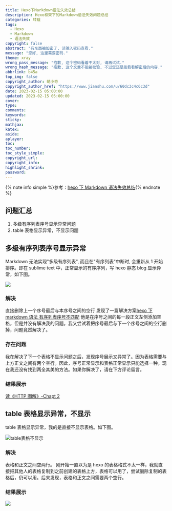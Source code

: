 ```yaml
---
title: Hexo下Markdown语法失效总结
description: Hexo框架下的Markdown语法失效问题总结
categories: 转载
tags:
  - Hexo
  - Markdown
  - 语法失效
copyright: false
abstract: "有东西被加密了, 请输入密码查看."
message: "您好, 这里需要密码."
theme: xray
wrong_pass_message: "抱歉, 这个密码看着不太对, 请再试试."
wrong_hash_message: "抱歉, 这个文章不能被校验, 不过您还是能看看解密后的内容."
abbrlink: b45a
top_img: false
copyright_author: 萌小奇
copyright_author_href: "https://www.jianshu.com/u/60dc3c4c6c3d"
date: 2023-02-15 05:00:00
updated: 2023-02-15 05:00:00
cover:
type:
comments:
keywords:
sticky:
mathjax:
katex:
aside:
aplayer:
toc:
toc_number:
toc_style_simple:
copyright_url:
copyright_info:
highlight_shrink:
password:
---
```


{% note info simple %}参考：[hexo 下 Markdown 语法失效总结](https://www.jianshu.com/p/e19eff4311f4){% endnote %}

## 问题汇总

1. 多级有序列表序号显示异常问题
2. table 表格显示异常，不显示问题

## **多级有序列表序号显示异常**

Markdown 无法实现"多级有序列表", 而且在"有序列表"中断时, 会重新从 1 开始排序。即在 sublime text 中，正常显示的有序序列，写 hexo 静态 blog 显示异常，如下图。

![](/img/202304142302241.webp)

### **解决**

直接删除上一个序号最后与本序号之间的空行
发现了一篇解决方案[hexo 下 markdown 语法 有序列表序号不匹配](https://www.jianshu.com/p/20405c2980dc) 他是在序号之间的每一段正文左侧添加空格，但是并没有解决我的问题。我又尝试着把序号最后与下一个序号之间的空行删掉，问题竟然解决了。

### **存在问题**

我在解决了下一个表格不显示问题之后，发现序号展示又异常了。因为表格需要与上方正文之间有两个空行。因此，序号正常显示和表格正常显示只能选择一种。现在我还没有找到两全其美的方法。如果你解决了，请在下方评论留言。

### **结果展示**

[读《HTTP 图解》-Chapt 2](https://www.sunhong.vip/2019/03/11/读《HTTP图解》-Chapt-2/#more)

## table 表格显示异常，不显示

table 表格显示异常，我的是直接不显示表格。如下图。

![table表格不显示](/img/202304142302245.webp)

### **解决**

表格和正文之间空两行。
刚开始一直以为是 hexo 的表格格式不太一样，我就直接把其他人的表格复制到之前创建的表格上方，表格可以用了，尝试删除复制的表格后，仍可以用。后来发现，表格和正文之间需要两个空行。

### **结果展示**

![](/img/202304142302243.webp)
